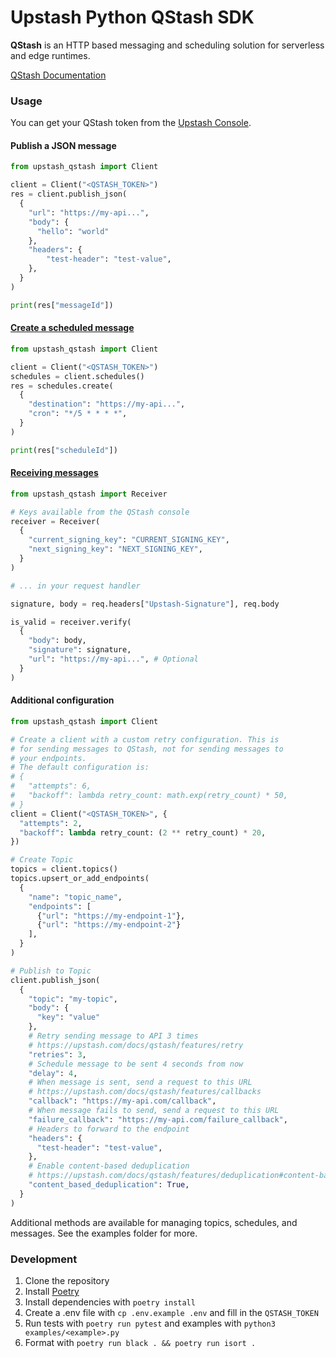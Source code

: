 # Upstash Python QStash SDK

**QStash** is an HTTP based messaging and scheduling solution for serverless and edge runtimes.

[QStash Documentation](https://upstash.com/docs/qstash)

### Usage

You can get your QStash token from the [Upstash Console](https://console.upstash.com/qstash).

#### Publish a JSON message

```python
from upstash_qstash import Client

client = Client("<QSTASH_TOKEN>")
res = client.publish_json(
  {
    "url": "https://my-api...",
    "body": {
      "hello": "world"
    },
    "headers": {
        "test-header": "test-value",
    },
  }
)

print(res["messageId"])
```

#### [Create a scheduled message](https://upstash.com/docs/qstash/features/schedules)

```python
from upstash_qstash import Client

client = Client("<QSTASH_TOKEN>")
schedules = client.schedules()
res = schedules.create(
  {
    "destination": "https://my-api...",
    "cron": "*/5 * * * *",
  }
)

print(res["scheduleId"])
```

#### [Receiving messages](https://upstash.com/docs/qstash/howto/receiving)

```python
from upstash_qstash import Receiver

# Keys available from the QStash console
receiver = Receiver(
  {
    "current_signing_key": "CURRENT_SIGNING_KEY",
    "next_signing_key": "NEXT_SIGNING_KEY",
  }
)

# ... in your request handler

signature, body = req.headers["Upstash-Signature"], req.body

is_valid = receiver.verify(
  {
    "body": body,
    "signature": signature,
    "url": "https://my-api...", # Optional
  }
)
```

#### Additional configuration

```python
from upstash_qstash import Client

# Create a client with a custom retry configuration. This is
# for sending messages to QStash, not for sending messages to
# your endpoints.
# The default configuration is:
# {
#   "attempts": 6,
#   "backoff": lambda retry_count: math.exp(retry_count) * 50,
# }
client = Client("<QSTASH_TOKEN>", {
  "attempts": 2,
  "backoff": lambda retry_count: (2 ** retry_count) * 20,
})

# Create Topic
topics = client.topics()
topics.upsert_or_add_endpoints(
  {
    "name": "topic_name",
    "endpoints": [
      {"url": "https://my-endpoint-1"},
      {"url": "https://my-endpoint-2"}
    ],
  }
)

# Publish to Topic
client.publish_json(
  {
    "topic": "my-topic",
    "body": {
      "key": "value"
    },
    # Retry sending message to API 3 times
    # https://upstash.com/docs/qstash/features/retry
    "retries": 3,
    # Schedule message to be sent 4 seconds from now
    "delay": 4,
    # When message is sent, send a request to this URL
    # https://upstash.com/docs/qstash/features/callbacks
    "callback": "https://my-api.com/callback",
    # When message fails to send, send a request to this URL
    "failure_callback": "https://my-api.com/failure_callback",
    # Headers to forward to the endpoint
    "headers": {
      "test-header": "test-value",
    },
    # Enable content-based deduplication
    # https://upstash.com/docs/qstash/features/deduplication#content-based-deduplication
    "content_based_deduplication": True,
  }
)
```

Additional methods are available for managing topics, schedules, and messages. See the examples folder for more.

### Development

1. Clone the repository
2. Install [Poetry](https://python-poetry.org/docs/#installation)
3. Install dependencies with `poetry install`
4. Create a .env file with `cp .env.example .env` and fill in the `QSTASH_TOKEN`
5. Run tests with `poetry run pytest` and examples with `python3 examples/<example>.py`
6. Format with `poetry run black . && poetry run isort .`
